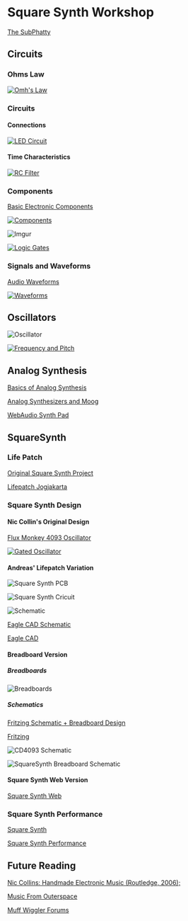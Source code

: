 # Square Synth Workshop

[The SubPhatty](http://www.youtube.com/watch?v=IE-JZPx7qw4)

## Circuits

### Ohms Law

[![Omh's Law](http://i.imgur.com/gbEx3R4.jpg)](http://digitalmedia.risd.edu/pbadger/PhysComp/pmwiki/pmwiki.php?n=Devices.OhmsLaw)

### Circuits

#### Connections

[![LED Circuit](http://artbytes.info/wp-content/uploads/2013/10/led-circuit.gif)](http://artbytes.info/wp-content/uploads/2013/10/led-circuit.gif)

#### Time Characteristics

[![RC Filter](http://upload.wikimedia.org/wikipedia/commons/thumb/e/e0/1st_Order_Lowpass_Filter_RC.svg/1280px-1st_Order_Lowpass_Filter_RC.svg.png)](http://upload.wikimedia.org/wikipedia/commons/thumb/e/e0/1st_Order_Lowpass_Filter_RC.svg/1280px-1st_Order_Lowpass_Filter_RC.svg.png)

### Components

[Basic Electronic Components](http://www.robotshop.com/media/files/pdf/eck-10-manual.pdf)

[![Components](http://i.imgur.com/lnc5b0u.png)](http://bangaloreinteractive.files.wordpress.com/2008/10/picture-3.png)

![Imgur](http://i.imgur.com/LnmAWxX.gif)

[![Logic Gates](http://www.inetdaemon.com/img/gates.gif)](http://www.inetdaemon.com/tutorials/basic_concepts/number_systems/binary/gates.shtml)

### Signals and Waveforms

[Audio Waveforms](http://swphonetics.com/praat/tutorials/understanding-waveforms/)

[![Waveforms](http://i.imgur.com/MEtFX3I.gif)](http://cdn.ttgtmedia.com/WhatIs/images/waveform.gif)


## Oscillators

![Oscillator](http://i.imgur.com/OD9DBLj.png)

[![Frequency and Pitch](http://www.widexconnect.ca/hip/images/pitch-lg.gif)](http://www.widexconnect.ca/hip/sound-hearing-whatissound.php)

## Analog Synthesis

[Basics of Analog Synthesis](http://www.synthtopia.com/content/2010/05/05/basic-analog-synthesis/)

[Analog Synthesizers and Moog](http://www.engadget.com/2014/05/23/analog-synthesis-the-life-and-legacy-of-bob-moog/)

[WebAudio Synth Pad](http://codepen.io/notthetup/pen/slFrv)

## SquareSynth

### Life Patch

[Original Square Synth Project](http://lifepatch.org/Squaresynth_-_DIY_Electronic_Workshop)

[Lifepatch Jogjakarta](http://lifepatch.org/)

### Square Synth Design

#### Nic Collin's Original Design

[Flux Monkey 4093 Oscillator](http://fluxmonkey.com/electronoize/4093_Oscillator.htm)

[![Gated Oscillator](http://i.imgur.com/kNfGVqU.gif)](http://www.diyaudio.com/forums/parts/236902-calculating-frequency-oscillator.html)

#### Andreas' Lifepatch Variation

![Square Synth PCB](http://i.imgur.com/Nzptn2I.jpg)

![Square Synth Cricuit](http://i.imgur.com/AYoe8yH.png)

![Schematic](http://i.imgur.com/bPIbchQ.png)

[Eagle CAD Schematic](https://github.com/notthetup/squaresynth-workshop/blob/master/squaresynth.sch)

[Eagle CAD](http://www.cadsoftusa.com/)

#### Breadboard Version

##### Breadboards 
![Breadboards](http://i.imgur.com/QogmNXO.jpg)

##### Schematics 
[Fritzing Schematic + Breadboard Design](https://github.com/notthetup/squaresynth-workshop/blob/master/squaresynth.fzz)

[Fritzing](http://fritzing.org/home/)

![CD4093 Schematic](https://raw.githubusercontent.com/notthetup/squaresynth-workshop/master/4093.png)

![SquareSynth Breadboard Schematic](https://raw.githubusercontent.com/notthetup/squaresynth-workshop/master/squaresynth_schem.jpg)

#### Square Synth Web Version

[Square Synth Web](http://codepen.io/notthetup/pen/yriaI)


### Square Synth Performance

[Square Synth](http://www.youtube.com/watch?v=uoXbQUNbJKI)

[Square Synth Performance](http://www.youtube.com/watch?v=lP6gI5wAeew)

## Future Reading

[Nic Collins: Handmade Electronic Music (Routledge, 2006);](http://www.nicolascollins.com/handmade.htm)

[Music From Outerspace](http://www.musicfromouterspace.com/)

[Muff Wiggler Forums](http://www.muffwiggler.com/forum/)

